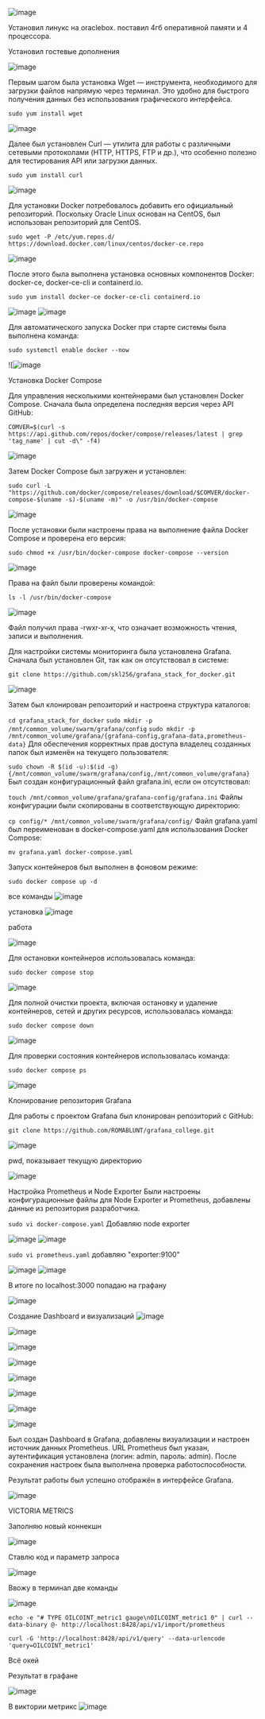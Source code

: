 ![image](https://github.com/user-attachments/assets/224a3a2f-3c4c-4055-905a-78423f0c6203)


Установил линукс на oraclebox. поставил 4гб оперативной памяти и 4 процессора.

Установил гостевые дополнения

![image](https://github.com/user-attachments/assets/986e6ac4-0075-4f86-a5c5-328a47e05a11)

Первым шагом была установка Wget — инструмента, необходимого для загрузки файлов напрямую через терминал. Это удобно для быстрого получения данных без использования графического интерфейса.

`sudo yum install wget`

![image](https://github.com/user-attachments/assets/eacdf3a0-eb42-42f9-861a-cc57e12aea48)

Далее был установлен Curl — утилита для работы с различными сетевыми протоколами (HTTP, HTTPS, FTP и др.), что особенно полезно для тестирования API или загрузки данных.

`sudo yum install curl`

![image](https://github.com/user-attachments/assets/d353160c-2dd6-47c8-b5aa-3f0d35e819d7)

Для установки Docker потребовалось добавить его официальный репозиторий. Поскольку Oracle Linux основан на CentOS, был использован репозиторий для CentOS.

`sudo wget -P /etc/yum.repos.d/ https://download.docker.com/linux/centos/docker-ce.repo`

![image](https://github.com/user-attachments/assets/a655e55a-e196-4191-bb68-0e56e8ced114)

После этого была выполнена установка основных компонентов Docker: docker-ce, docker-ce-cli и containerd.io.

`sudo yum install docker-ce docker-ce-cli containerd.io`

![image](https://github.com/user-attachments/assets/a5b084eb-89b1-4f3e-9f81-5c40dd0bee5d)
![image](https://github.com/user-attachments/assets/1f8253e3-9d35-4d6c-9d44-d16ae3019d53)

Для автоматического запуска Docker при старте системы была выполнена команда:

`sudo systemctl enable docker --now`

![![image](https://github.com/user-attachments/assets/39762f9a-8450-4429-92e9-13d1a44ddd02)

Установка Docker Compose

Для управления несколькими контейнерами был установлен Docker Compose. Сначала была определена последняя версия через API GitHub:

`COMVER=$(curl -s https://api.github.com/repos/docker/compose/releases/latest | grep 'tag_name' | cut -d\" -f4)`

![image](https://github.com/user-attachments/assets/bd0dc96d-abd6-4b4c-93a7-80cc21e9bcc4)

Затем Docker Compose был загружен и установлен:

`sudo curl -L "https://github.com/docker/compose/releases/download/$COMVER/docker-compose-$(uname -s)-$(uname -m)" -o /usr/bin/docker-compose`

![image](https://github.com/user-attachments/assets/04c1088d-7bc4-4ffc-8935-fe1b09007aa5)

После установки были настроены права на выполнение файла Docker Compose и проверена его версия:

`sudo chmod +x /usr/bin/docker-compose docker-compose --version`

![image](https://github.com/user-attachments/assets/e9110c9f-7a03-44b8-8240-3ce2f6ce19c6)

Права на файл были проверены командой:

`ls -l /usr/bin/docker-compose`

![image](https://github.com/user-attachments/assets/f44de82c-44b2-4212-ae49-d1ec479267c8)

Файл получил права -rwxr-xr-x, что означает возможность чтения, записи и выполнения.

Для настройки системы мониторинга была установлена Grafana. Сначала был установлен Git, так как он отсутствовал в системе:

`git clone https://github.com/skl256/grafana_stack_for_docker.git`

![image](https://github.com/user-attachments/assets/f133af13-e81f-4375-bffb-bb835e853038)

Затем был клонирован репозиторий и настроена структура каталогов:

`cd grafana_stack_for_docker`
`sudo mkdir -p /mnt/common_volume/swarm/grafana/config`
`sudo mkdir -p /mnt/common_volume/grafana/{grafana-config,grafana-data,prometheus-data}`
Для обеспечения корректных прав доступа владелец созданных папок был изменён на текущего пользователя:

`sudo chown -R $(id -u):$(id -g) {/mnt/common_volume/swarm/grafana/config,/mnt/common_volume/grafana}`
Был создан конфигурационный файл grafana.ini, если он отсутствовал:

`touch /mnt/common_volume/grafana/grafana-config/grafana.ini`
Файлы конфигурации были скопированы в соответствующую директорию:

`cp config/* /mnt/common_volume/swarm/grafana/config/`
Файл grafana.yaml был переименован в docker-compose.yaml для использования Docker Compose:

`mv grafana.yaml docker-compose.yaml`

Запуск контейнеров был выполнен в фоновом режиме:

`sudo docker compose up -d`


все команды
![image](https://github.com/user-attachments/assets/c8ec3bb5-9f1d-40fb-b83a-0664159d4461)

установка
![image](https://github.com/user-attachments/assets/c81fe24a-3111-4919-8c01-f730f99b2de6)

работа

![image](https://github.com/user-attachments/assets/85630126-0d5f-4a0d-a93d-3ba8774349ba)

Для остановки контейнеров использовалась команда:

`sudo docker compose stop`

![image](https://github.com/user-attachments/assets/38fc2417-9e2c-42b5-82c1-b945faf2161c)

Для полной очистки проекта, включая остановку и удаление контейнеров, сетей и других ресурсов, использовалась команда:

`sudo docker compose down`

![image](https://github.com/user-attachments/assets/f39435c1-5203-4b69-bdd6-f613118b300e)

Для проверки состояния контейнеров использовалась команда:


`sudo docker compose ps`

![image](https://github.com/user-attachments/assets/7d1c13c0-749a-4ad8-b11a-54e7f8fb7c93)


Клонирование репозитория Grafana

Для работы с проектом Grafana был клонирован репозиторий с GitHub:

`git clone https://github.com/ROMABLUNT/grafana_college.git`

![image](https://github.com/user-attachments/assets/10945b47-9bf3-4901-a412-ae40cc11c031)

pwd, показывает текущую директорию

![image](https://github.com/user-attachments/assets/87cccbea-0113-4fe1-b350-f7b13ec6b382)

Настройка Prometheus и Node Exporter
Были настроены конфигурационные файлы для Node Exporter и Prometheus, добавлены данные из репозитория разработчика.

`sudo vi docker-compose.yaml` Добавляю node exporter

![image](https://github.com/user-attachments/assets/9c680ae2-f77a-48ae-9675-5da2111d23bf)
![image](https://github.com/user-attachments/assets/d5e5e488-1efc-43a6-a448-7ba54f45be5b)

`sudo vi prometheus.yaml` добавляю  "exporter:9100"

![image](https://github.com/user-attachments/assets/bd289172-1ab0-43b7-bbe1-4fcb5e3eafe0)
![image](https://github.com/user-attachments/assets/d3fa7137-b72d-4ce9-bad7-7e4c52af8046)

В итоге по localhost:3000 попадаю на графану

![image](https://github.com/user-attachments/assets/c0b13726-fcf7-4c47-941f-f30ca0a5617b)


Создание Dashboard и визуализаций
![image](https://github.com/user-attachments/assets/4c16da06-2ed3-44db-9bb0-fe7b18c982a1)

![image](https://github.com/user-attachments/assets/6a24d4d4-6546-454a-9796-5d4df3359eed)

![image](https://github.com/user-attachments/assets/ddb8ff8a-2ebd-4e96-b1ed-995a2e18e188)

![image](https://github.com/user-attachments/assets/2bad764f-d863-4687-9518-addf217bd77a)

![image](https://github.com/user-attachments/assets/0c38c8fa-3857-486c-bdb6-dba5017605bb)

![image](https://github.com/user-attachments/assets/210fd384-8789-4160-8b85-d3e8b389f2f1)

![image](https://github.com/user-attachments/assets/7090a661-c282-4788-ada5-28d85461a842)

![image](https://github.com/user-attachments/assets/87d5d79d-63db-49d9-8e05-5841c873fac5)


Был создан Dashboard в Grafana, добавлены визуализации и настроен источник данных Prometheus. URL Prometheus был указан, аутентификация установлена (логин: admin, пароль: admin). После сохранения настроек была выполнена проверка работоспособности.


Результат работы был успешно отображён в интерфейсе Grafana.

![image](https://github.com/user-attachments/assets/75ff6834-3315-4e60-b88f-fea246d442e5)

VICTORIA METRICS

Заполняю новый коннекшн

![image](https://github.com/user-attachments/assets/b4e46c98-1ff4-490f-a31e-3958576f2967)

Ставлю код и параметр запроса 

![image](https://github.com/user-attachments/assets/5c79a32b-2edf-4594-872e-b5a59ba48fcd)

Ввожу в терминал две команды

![image](https://github.com/user-attachments/assets/4b8ccd08-fec0-483b-8aa8-2304663c56a5)

`echo -e "# TYPE OILCOINT_metric1 gauge\nOILCOINT_metric1 0" | curl --data-binary @- http://localhost:8428/api/v1/import/prometheus`  

`curl -G 'http://localhost:8428/api/v1/query' --data-urlencode 'query=OILCOINT_metric1'`

Всё окей

Результат в графане

![image](https://github.com/user-attachments/assets/21481a3f-fa64-4d46-ba26-da2359941329)

В виктории метрикс
![image](https://github.com/user-attachments/assets/acb1b950-9e71-4ef8-a934-e622a6f8fd3a)

